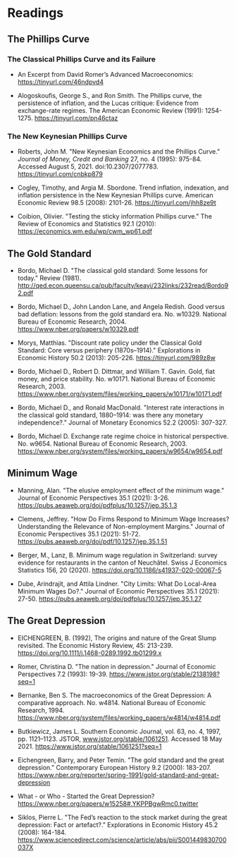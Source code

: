 # Readings

## The Phillips Curve

### The Classical Phillips Curve and its Failure

- An Excerpt from David Romer’s Advanced Macroeconomics:
https://tinyurl.com/46ndpvd4

- Alogoskoufis, George S., and Ron Smith. The Phillips curve, the
persistence of inflation, and the Lucas critique: Evidence from
exchange-rate regimes. The American Economic Review (1991):
1254-1275.
https://tinyurl.com/pn46ctaz

### The New Keynesian Phillips Curve

- Roberts, John M. "New Keynesian Economics and the Phillips Curve." <i>Journal of Money, Credit and Banking</i> 27, no. 4 (1995): 975-84. Accessed August 5, 2021. doi:10.2307/2077783. https://tinyurl.com/cnbkp879

- Cogley, Timothy, and Argia M. Sbordone. Trend inflation, indexation, and
inflation persistence in the New Keynesian Phillips curve. American
Economic Review 98.5 (2008): 2101-26. https://tinyurl.com/jhh8ze9t

- Coibion, Olivier. "Testing the sticky information Phillips curve." The Review
of Economics and Statistics 92.1 (2010): https://economics.wm.edu/wp/cwm_wp61.pdf

## The Gold Standard

- Bordo, Michael D. "The classical gold standard: Some lessons for today."
Review (1981).
http://qed.econ.queensu.ca/pub/faculty/keayi/232links/232read/Bordo92.pdf

- Bordo, Michael D., John Landon Lane, and Angela Redish. Good versus
bad deflation: lessons from the gold standard era. No. w10329. National
Bureau of Economic Research, 2004.
https://www.nber.org/papers/w10329.pdf

- Morys, Matthias. "Discount rate policy under the Classical Gold Standard:
Core versus periphery (1870s–1914)." Explorations in Economic History
50.2 (2013): 205-226.
https://tinyurl.com/989z8w

- Bordo, Michael D., Robert D. Dittmar, and William T. Gavin. Gold, fiat
money, and price stability. No. w10171. National Bureau of Economic
Research, 2003.
https://www.nber.org/system/files/working_papers/w10171/w10171.pdf

- Bordo, Michael D., and Ronald MacDonald. "Interest rate interactions in the
classical gold standard, 1880–1914: was there any monetary
independence?." Journal of Monetary Economics 52.2 (2005): 307-327.

- Bordo, Michael D. Exchange rate regime choice in historical perspective.
No. w9654. National Bureau of Economic Research, 2003.
https://www.nber.org/system/files/working_papers/w9654/w9654.pdf


## Minimum Wage

- Manning, Alan. "The elusive employment effect of the minimum wage." Journal of
Economic Perspectives 35.1 (2021): 3-26.
https://pubs.aeaweb.org/doi/pdfplus/10.1257/jep.35.1.3

- Clemens, Jeffrey. "How Do Firms Respond to Minimum Wage Increases?
Understanding the Relevance of Non-employment Margins." Journal of Economic
Perspectives 35.1 (2021): 51-72.
https://pubs.aeaweb.org/doi/pdf/10.1257/jep.35.1.51

- Berger, M., Lanz, B. Minimum wage regulation in Switzerland: survey evidence for
restaurants in the canton of Neuchâtel. Swiss J Economics Statistics 156, 20 (2020).
https://doi.org/10.1186/s41937-020-00067-5

- Dube, Arindrajit, and Attila Lindner. "City Limits: What Do Local-Area Minimum Wages
Do?." Journal of Economic Perspectives 35.1 (2021): 27-50.
https://pubs.aeaweb.org/doi/pdfplus/10.1257/jep.35.1.27

## The Great Depression

- EICHENGREEN, B. (1992), The origins and nature of the Great Slump revisited. The
Economic History Review, 45: 213-239.
https://doi.org/10.1111/j.1468-0289.1992.tb01299.x

- Romer, Christina D. "The nation in depression." Journal of Economic Perspectives 7.2
(1993): 19-39.
https://www.jstor.org/stable/2138198?seq=1

- Bernanke, Ben S. The macroeconomics of the Great Depression: A comparative
approach. No. w4814. National Bureau of Economic Research, 1994.
https://www.nber.org/system/files/working_papers/w4814/w4814.pdf

- Butkiewicz, James L. Southern Economic Journal, vol. 63, no. 4, 1997, pp. 1121–1123.
JSTOR, www.jstor.org/stable/1061251. Accessed 18 May 2021.
https://www.jstor.org/stable/1061251?seq=1

- Eichengreen, Barry, and Peter Temin. "The gold standard and the great depression."
Contemporary European History 9.2 (2000): 183-207.
https://www.nber.org/reporter/spring-1991/gold-standard-and-great-depression

- What - or Who - Started the Great Depression?
https://www.nber.org/papers/w15258#.YKPPBgwRmc0.twitter

- Siklos, Pierre L. "The Fed’s reaction to the stock market during the great depression:
Fact or artefact?." Explorations in Economic History 45.2 (2008): 164-184.
https://www.sciencedirect.com/science/article/abs/pii/S001449830700037X